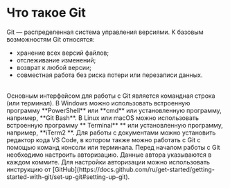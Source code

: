 # **Что такое Git**
Git — распределенная система управления версиями. 
К базовым возможностям Git относятся: 
* хранение всех версий файлов;
* отслеживание изменений;
* возврат к любой версии;
* совместная работа без риска потери или перезаписи данных.
<br> 
Основным интерфейсом для работы с Git является командная строка (или терминал). В Windows можно использовать встроенную программу **PowerShell** или **cmd** или установленную программу, например, **Git Bash**. В Linux или macOS можно использовать встроенную программу ** Terminal** ** или установленную программу, например, **iTerm2 **. 
Для работы с документами можно установить редактор кода VS Code, в котором также можно работать с Git с помощью команд консоли или терминала.  
Перед началом работы с Git необходимо настроить авторизацию. Данные автора указываются в каждом коммите.  Для настройки авторизации можно использовать инструкцию от [GitHub](https://docs.github.com/ru/get-started/getting-started-with-git/set-up-git#setting-up-git). 
<br> 
